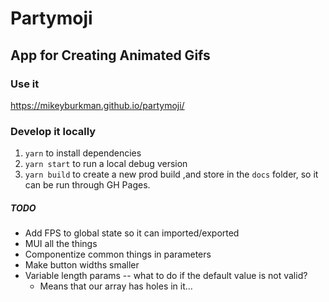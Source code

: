# Partymoji

## App for Creating Animated Gifs

### Use it

https://mikeyburkman.github.io/partymoji/

### Develop it locally

1. `yarn` to install dependencies
2. `yarn start` to run a local debug version
3. `yarn build` to create a new prod build ,and store in the `docs` folder, so it can be run through GH Pages.

##### TODO

- Add FPS to global state so it can imported/exported
- MUI all the things
- Componentize common things in parameters
- Make button widths smaller
- Variable length params -- what to do if the default value is not valid?
  - Means that our array has holes in it...
